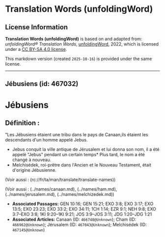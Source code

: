 # Translation Words (unfoldingWord)

## License Information

**Translation Words (unfoldingWord)** is based on and adapted from: _unfoldingWord® Translation Words_, [unfoldingWord](https://unfoldingword.org/utw), 2022, which is licensed under a [CC BY-SA 4.0 license](https://creativecommons.org/licenses/by-sa/4.0/legalcode.en).

This markdown version (created `2025-10-16`) is provided under the same license.



--------------------------------

## Jébusiens (id: 467032)

Jébusiens
=========

Définition :
------------

"Les Jébusiens étaient une tribu dans le pays de Canaan,ils étaient les descendants d'un homme appelé Jebus.

* Jebus conquit la ville antique de Jérusalem et lui donna son nom, il a été appelé "Jebus" pendant un certain temps\* Plus tard, le nom a été changé à nouveau.
* Melchisédek, roi\-prêtre dans l'Ancien et le Nouveau Testament, était d'origine Jébusienne.

(Voir aussi : (rc://fr/ta/man/translate/translate\-names))

(Voir aussi : (../names/canaan.md), (../names/ham.md), (../names/jerusalem.md), (../names/melchizedek.md))

* **Associated Passages:** GEN 10:16; GEN 15:21; EXO 3:8; EXO 3:17; EXO 13:5; EXO 23:23; EXO 33:2; EXO 34:11; 1CH 1:14; EZR 9:1; NEH 9:8; EXO 3:7–EXO 3:8; 1KI 9:20–1KI 9:21; JOS 3:9–JOS 3:11; JDG 1:20–JDG 1:21
* **Associated Articles:** Canaan (ID: `466740@Unknown`); Cham (ID: `466962@Unknown`); Jérusalem (ID: `467043@Unknown`); Melchisédek (ID: `467145@Unknown`)

